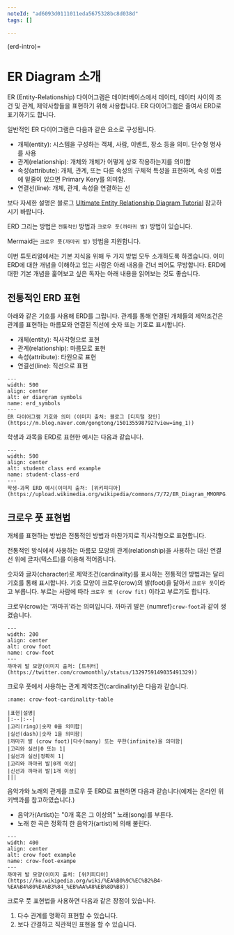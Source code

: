 ```yaml
---
noteId: "ad6093d0111011eda5675328bc8d038d"
tags: []

---
```


(erd-intro)=
# ER Diagram 소개

ER (Entity-Relationship) 다이어그램은 데이터베이스에서 데이터, 데이터 사이의 조건 및 관계, 제약사항들을 표현하기 위해 사용합니다. ER 다이어그램은 줄여서 ERD로 표기하기도 합니다.

일반적인 ER 다이어그램은 다음과 같은 요소로 구성됩니다.
- 개체(entity): 시스템을 구성하는 객체, 사람, 이벤트, 장소 등을 의미. 단수형 명사를 사용
- 관계(relationship): 개체와 개체가 어떻게 상호 작용하는지를 의미함
- 속성(attribute): 개체, 관계, 또는 다른 속성의 구체적 특성을 표현하며, 속성 이름에 밑줄이 있으면 Primary Kery를 의미함.
- 연결선(line): 개체, 관계, 속성을 연결하는 선

보다 자세한 설명은 블로그 [Ultimate Entity Relationship Diagram Tutorial](https://creately.com/blog/diagrams/er-diagrams-tutorial/) 참고하시기 바랍니다.

ERD 그리는 방법은 `전통적인` 방법과 `크로우 풋(까마귀 발)` 방법이 있습니다.

Mermaid는 `크로우 풋(까마귀 발)` 방법을 지원합니다.

이번 튜토리얼에서는 기본 지식을 위해 두 가지 방법 모두 소개하도록 하겠습니다. 이미 ERD에 대한 개념을 이해하고 있는 사람은 아래 내용을 건너 띄어도 무방합니다. ERD에 대한 기본 개념을 훑어보고 싶은 독자는 아래 내용을 읽어보는 것도 좋습니다.

## 전통적인 ERD 표현

아래와 같은 기호를 사용해 ERD를 그립니다. 관계를 통해 연결된 개체들의 제약조건은 관계를 표현하는 마름모와 연결된 직선에 숫자 또는 기호로 표시합니다.

- 개체(entity): 직사각형으로 표현
- 관계(relationship): 마름모로 표현
- 속성(attribute): 타원으로 표현
- 연결선(line): 직선으로 표현

```{figure} https://mblogthumb-phinf.pstatic.net/20120403_186/gongtong_1333442260829n84Cj_JPEG/erd001.JPG?type=w2
---
width: 500
align: center
alt: er diargram symbols
name: erd_symbols
---
ER 다이어그램 기호와 의미 (이미지 출처: 블로그 [디지털 장인](https://m.blog.naver.com/gongtong/150135598792?view=img_1))
```

학생과 과목을 ERD로 표현한 예시는 다음과 같습니다.

```{figure} https://upload.wikimedia.org/wikipedia/commons/7/72/ER_Diagram_MMORPG.png
---
width: 500
align: center
alt: student class erd example
name: student-class-erd
---
학생-과목 ERD 예시(이미지 출처: [위키피디아](https://upload.wikimedia.org/wikipedia/commons/7/72/ER_Diagram_MMORPG.png))
```

## 크로우 풋 표현법

개체를 표현하는 방법은 전통적인 방법과 마찬가지로 직사각형으로 표현합니다.

전통적인 방식에서 사용하는 마름모 모양의 관계(relationship)을 사용하는 대신 연결선 위에 글자(텍스트)를 이용해 적어줍니다.

숫자와 글자(character)로 제약조건(cardinality)를 표시하는 전통적인 방법과는 달리 기호를 통해 표시합니다. 기호 모양이 크로우(crow)의 발(foot)을 닮아서 `크로우 풋`이라고 부릅니다. 부르는 사람에 따라 `크로우 핏 (crow fit)` 이라고 부르기도 합니다.

크로우(crow)는 '까마귀'라는 의미입니다. 까마귀 발은 {numref}`crow-foot`과 같이 생겼습니다.

```{figure} https://pbs.twimg.com/media/EnRA5PrW8AIMpk6.jpg:large
---
width: 200
align: center
alt: crow foot
name: crow-foot
---
까마귀 발 모양(이미지 출처: [트위터](https://twitter.com/crowmonthly/status/1329759149035491329))
```

크로우 풋에서 사용하는 관계 제약조건(cardinality)은 다음과 같습니다.

```{table} 크로우 풋에서 사용하는 제약조건
:name: crow-foot-cardinality-table

|표현|설명|
|:--|:--|
|고리(ring)|숫자 0을 의미함|
|실선(dash)|숫자 1을 의미함|
|까마귀 발 (crow foot)|다수(many) 또는 무한(infinite)을 의미함|
|고리와 실선|0 또는 1|
|실선과 실선|정확히 1|
|고리와 까마귀 발|0개 이상|
|신선과 까마귀 발|1개 이상|
|||
```

음악가와 노래의 관계를 크로우 풋 ERD로 표현하면 다음과 같습니다(예제는 온라인 위키백과를 참고하였습니다.)
- 음악가(Artist)는 "0개 혹은 그 이상의" 노래(song)를 부른다.
- 노래 한 곡은 정확히 한 음악가(artist)에 의해 불린다.

```{figure} https://upload.wikimedia.org/wikipedia/commons/thumb/9/91/ERD-artist-performs-song.svg/1920px-ERD-artist-performs-song.svg.png
---
width: 400
align: center
alt: crow foot example
name: crow-foot-exampe
---
까마귀 발 모양(이미지 출처: [위키피디아](https://ko.wikipedia.org/wiki/%EA%B0%9C%EC%B2%B4-%EA%B4%80%EA%B3%84_%EB%AA%A8%EB%8D%B8))
```

크로우 풋 표현법을 사용하면 다음과 같은 장점이 있습니다.
1. 다수 관계를 명확히 표현할 수 있습니다.
2. 보다 간결하고 직관적인 표현을 할 수 있습니다.